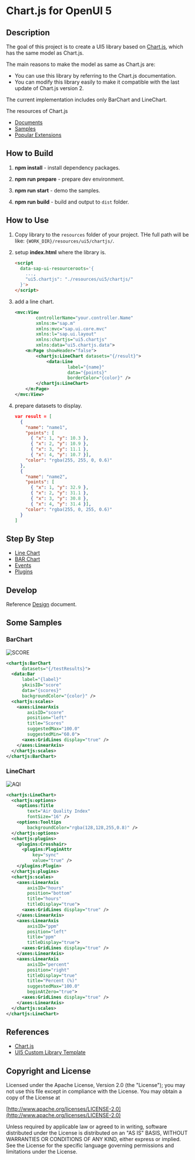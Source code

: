 Chart.js for OpenUI 5
===
## Description
The goal of this project is to create a UI5 library based on [Chart.js](https://www.chartjs.org/), which has the same model as Chart.js.

The main reasons to make the model as same as Chart.js are:

* You can use this library by referring to the Chart.js documentation.
* You can modify this library easily to make it compatible with the last update of Chart.js version 2.

The current implementation includes only BarChart and LineChart.

The resources of Chart.js

* [Documents](https://www.chartjs.org/docs/latest/)
* [Samples](https://www.chartjs.org/samples/latest/)
* [Popular Extensions](https://www.chartjs.org/docs/2.7.2/notes/extensions.html)


## How to Build
1. __npm install__ - install dependency packages.

2. __npm run prepare__ - prepare dev environment.

3. __npm run start__ - demo the samples.

4. __npm run build__ - build and output to `dist` folder.


## How to Use

1. Copy library to the `resources` folder of your project. THe full path will be like: `{WORK_DIR}/resources/ui5/chartjs/`.

2. setup __index.html__ where the library is.
   
    ```html
    <script
      data-sap-ui-resourceroots='{
        ...,
        "ui5.chartjs": "./resources/ui5/chartjs/"
      }'>
    </script>
    ```

3. add a line chart.
    ```xml
    <mvc:View
            controllerName="your.controller.Name"
            xmlns:m="sap.m"
            xmlns:mvc="sap.ui.core.mvc"
            xmlns:l="sap.ui.layout"
            xmlns:chartjs="ui5.chartjs"
            xmlns:data="ui5.chartjs.data">
        <m:Page showHeader="false">
            <chartjs:LineChart datasets="{/result}">
                <data:Line
                        label="{name}"
                        data="{points}"
                        borderColor="{color}" />
            </chartjs:LineChart>
        </m:Page>
    </mvc:View>   
    ```

4. prepare datasets to display.
    ```json
    var result = [
      {
        "name": "name1",
        "points": [
          { "x": 1, "y": 10.3 },
          { "x": 2, "y": 10.9 },
          { "x": 3, "y": 11.1 },
          { "x": 4, "y": 10.7 }],
        "color": "rgba(255, 255, 0, 0.6)"
      },
      {
        "name": "name2",
        "points": [
          { "x": 1, "y": 32.9 },
          { "x": 2, "y": 31.1 },
          { "x": 3, "y": 30.8 },
          { "x": 4, "y": 31.4 }],
        "color": "rgba(255, 0, 255, 0.6)"
      }
    ]
    ```


## Step By Step

* [Line Chart](SBS_LINE.md)
* [BAR Chart](SBS_BAR.md)
* [Events](SBS_EVENTS.md)
* [Plugins](SBS_PLUGINS.md)

## Develop

Reference [Design](DESIGN.md) document.


## Some Samples
### BarChart
![SCORE](images/ScoreReport.png)

``` xml
<chartjs:BarChart
      datasets="{/testResults}">
  <data:Bar
      label="{label}"
      yAxisID="score"
      data="{scores}"
      backgroundColor="{color}" />
  <chartjs:scales>
    <axes:LinearAxis
        axisID="score"
        position="left"
        title="Scores"
        suggestedMax="100.0"
        suggestedMin="60.0">
      <axes:GridLines display="true" />
    </axes:LinearAxis>
  </chartjs:scales>
</chartjs:BarChart>
```

### LineChart
![AQI](images/AQI.png)

```xml
<chartjs:LineChart>
  <chartjs:options>
    <options:Title
        text="Air Quality Index"
        fontSize="16" />
    <options:Tooltips
        backgroundColor="rgba(128,128,255,0.8)" />
  </chartjs:options>
  <chartjs:plugins>
    <plugins:Crosshair>
      <plugins:PluginAttr
          key="sync"
          value="true" />
    </plugins:Plugin>
  </chartjs:plugins>
  <chartjs:scales>
    <axes:LinearAxis
        axisID="hours"
        position="bottom"
        title="hours"
        titleDisplay="true">
      <axes:GridLines display="true" />
    </axes:LinearAxis>
    <axes:LinearAxis
        axisID="ppm"
        position="left"
        title="ppm"
        titleDisplay="true">
      <axes:GridLines display="true" />
    </axes:LinearAxis>
    <axes:LinearAxis
        axisID="percent"
        position="right"
        titleDisplay="true"
        title="Percent (%)"
        suggestedMax="100.0"
        beginAtZero="true">
      <axes:GridLines display="true" />
    </axes:LinearAxis>
  </chartjs:scales>
</chartjs:LineChart>
```

## References

* [Chart.js](https://www.chartjs.org/)
* [UI5 Custom Library Template](https://github.com/UI5Lab/UI5Lab-library-simple)

## Copyright and License

Licensed under the Apache License, Version 2.0 (the "License");
you may not use this file except in compliance with the License.
You may obtain a copy of the License at

[http://www.apache.org/licenses/LICENSE-2.0](http://www.apache.org/licenses/LICENSE-2.0)

Unless required by applicable law or agreed to in writing, software
distributed under the License is distributed on an "AS IS" BASIS,
WITHOUT WARRANTIES OR CONDITIONS OF ANY KIND, either express or implied.
See the License for the specific language governing permissions and
limitations under the License.
